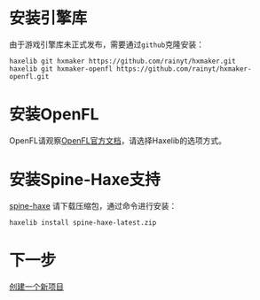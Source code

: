 # 安装引擎库
由于游戏引擎库未正式发布，需要通过`github`克隆安装：
```shell
haxelib git hxmaker https://github.com/rainyt/hxmaker.git
haxelib git hxmaker-openfl https://github.com/rainyt/hxmaker-openfl.git
```

# 安装OpenFL
OpenFL请观察[OpenFL官方文档](https://www.openfl.org/download/)，请选择Haxelib的选项方式。

# 安装Spine-Haxe支持
[spine-haxe](https://esotericsoftware.com/files/spine-haxe/4.2/spine-haxe-latest.zip) 请下载压缩包，通过命令进行安装：
```shell
haxelib install spine-haxe-latest.zip
```

# 下一步
[创建一个新项目](2.create-project.md)